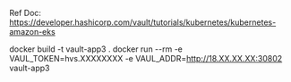 Ref Doc: https://developer.hashicorp.com/vault/tutorials/kubernetes/kubernetes-amazon-eks

docker build -t vault-app3 .
docker run --rm   -e VAUL_TOKEN=hvs.XXXXXXXX   -e VAUL_ADDR=http://18.XX.XX.XX:30802   vault-app3
